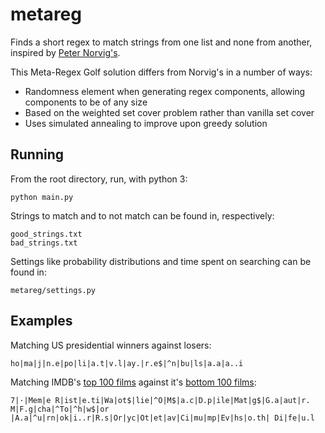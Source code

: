 metareg
=======

Finds a short regex to match strings from one list and none from another, inspired by [Peter Norvig's](http://nbviewer.ipython.org/url/norvig.com/ipython/xkcd1313.ipynb).

This Meta-Regex Golf solution differs from Norvig's in a number of ways:

* Randomness element when generating regex components, allowing components to be of any size
* Based on the weighted set cover problem rather than vanilla set cover
* Uses simulated annealing to improve upon greedy solution

Running
-------

From the root directory, run, with python 3:

    python main.py

Strings to match and to not match can be found in, respectively:

    good_strings.txt
    bad_strings.txt

Settings like probability distributions and time spent on searching can be found in:

    metareg/settings.py

Examples
--------

Matching US presidential winners against losers:

    ho|ma|j|n.e|po|li|a.t|v.l|ay.|r.e$|^n|bu|ls|a.a|a..i

Matching IMDB's [top 100 films](http://www.imdb.com/chart/top) against it's [bottom 100 films](http://www.imdb.com/chart/bottom):

    7|·|Mem|e R|ist|e.ti|Wa|ot$|lie|^O|M$|a.c|D.p|ile|Mat|g$|G.a|aut|r. M|F.g|cha|^To|^h|w$|or |A.a|^u|rn|ok|i..r|R.s|Or|yc|Ot|et|av|Ci|mu|mp|Ev|hs|o.th| Di|fe|u.l
